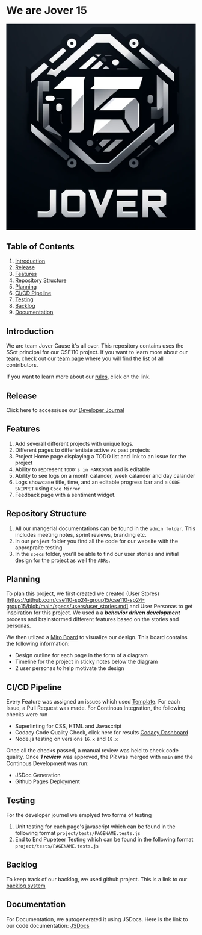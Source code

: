 # We are Jover 15
![picture](https://github.com/cse110-sp24-group15/cse110-sp24-group15/blob/main/admin/branding/logo.png)

## Table of Contents
1. [Introduction](#introduction)
2. [Release](#release)
3. [Features](#features)
4. [Repository Structure](#repository-structure)
5. [Planning](#planning)
6. [CI/CD Pipeline](#cicd-pipeline)
7. [Testing](#testing)
8. [Backlog](#backlog)
9. [Documentation](#documentation)

## Introduction
We are team Jover Cause it's all over. This repository contains uses the SSot principal for our CSE110 project. If you want to learn more about our team, check out our [team page](https://github.com/cse110-sp24-group15/cse110-sp24-group15/blob/main/admin/team.md) where you will find the list of all contributors. 

If you want to learn more about our [rules](https://github.com/cse110-sp24-group15/cse110-sp24-group15/blob/main/admin/misc/rules.md), click on the link.

## Release

Click here to access/use our [Developer Journal](https://cse110-sp24-group15.github.io/cse110-sp24-group15/project/homePage/home_page.html)

## Features
1. Add severall different projects with unique logs.
2. Different pages to differientiate active vs past projects
3. Project Home page displaying a TODO list and link to an issue for the project
4. Ability to represent `TODO's in MARKDOWN` and is editable
5. Ability to see logs on a month calander, week calander and day calander
6. Logs showcase title, time, and an editable progress bar and a `CODE SNIPPET` using `Code Mirror`
7. Feedback page with a sentiment widget.

## Repository Structure
1. All our mangerial documentations can be found in the `admin folder`. This includes meeting notes, sprint reviews, branding etc.
2. In our `project` folder you find all the code for our website with the appropraite testing
3. In the `specs` folder, you'll be able to find our user stories and initial design for the project as well the `ADRs`.

## Planning
To plan this project, we first created we created (User Stores)[https://github.com/cse110-sp24-group15/cse110-sp24-group15/blob/main/specs/users/user_stories.md] and User Personas to get inspiration for this project. We used a a ***behavior driven development*** process and brainstormed different features based on the stories and personas.

We then utilzed a [Miro Board](https://miro.com/welcomeonboard/R1M1QmxZVU5VOFZmY092MDJpbEtNVENmWk9ZYlhNZlJTMzFsOEVuTXRSM1F5a3JkMkpQMWMyblFRSjgxcHJGM3wzNDU4NzY0NTg3MTcwNTgyOTIyfDI=?share_link_id=179656458973) to visualize our design.
This board contains the following information:
- Design outline for each page in the form of a diagram
- Timeline for the project in sticky notes below the diagram
- 2 user personas to help motivate the design

## CI/CD Pipeline
Every Feature was assigned an issues which used [Template](https://github.com/cse110-sp24-group15/cse110-sp24-group15/blob/main/.github/ISSUE_TEMPLATE/add-page.md). For each Issue, a Pull Request was made. For Continous Integration, the following checks were run
- Superlinting for CSS, HTML and Javascript
- Codacy Code Quality Check, click here for results [Codacy Dashboard](https://app.codacy.com/gh/cse110-sp24-group15/cse110-sp24-group15/dashboard)
- Node.js testing on versions `16.x` and `18.x`

Once all the checks passed, a manual review was held to check code quality. Once ***1 review*** was approved, the PR was merged with `main` and the Continous Development was run:
- JSDoc Generation
- Github Pages Deployment

## Testing
For the developer journel we emplyed two forms of testing
1.  Unit testing for each page's javascript which can be found in the following format `project/tests/PAGENAME.tests.js`
2.  End to End Pupeteer Testing which can be found in the following format `project/tests/PAGENAME.tests.js`

## Backlog
To keep track of our backlog, we used github project. This is a link to our [backlog system](https://github.com/orgs/cse110-sp24-group15/projects/1)

## Documentation
For Documentation, we autogenerated it using JSDocs. Here is the link to our code documentation: [JSDocs](https://cse110-sp24-group15.github.io/cse110-sp24-group15/docs/jsdoc/index.html)


  
